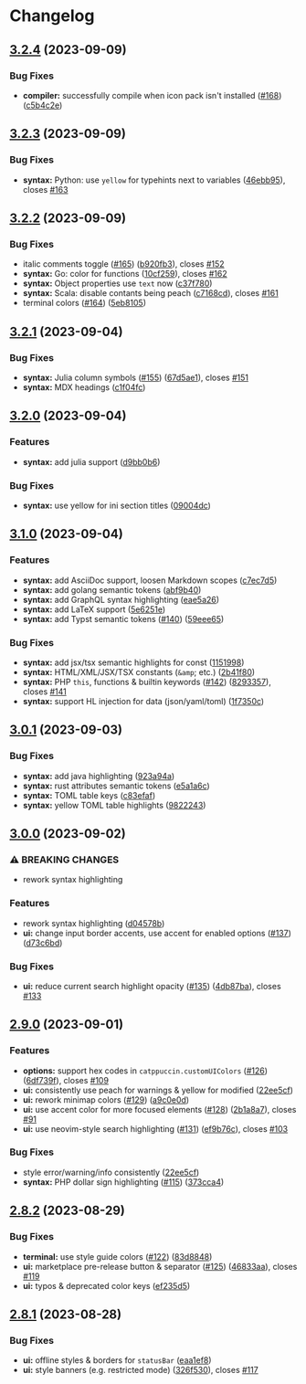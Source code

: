 # Changelog

## [3.2.4](https://github.com/catppuccin/vscode/compare/v3.2.3...v3.2.4) (2023-09-09)


### Bug Fixes

* **compiler:** successfully compile when icon pack isn't installed ([#168](https://github.com/catppuccin/vscode/issues/168)) ([c5b4c2e](https://github.com/catppuccin/vscode/commit/c5b4c2ea461eada8ffce4d7f41a72d86284d5c80))

## [3.2.3](https://github.com/catppuccin/vscode/compare/v3.2.2...v3.2.3) (2023-09-09)


### Bug Fixes

* **syntax:** Python: use `yellow` for typehints next to variables ([46ebb95](https://github.com/catppuccin/vscode/commit/46ebb9535206898b9f214fbd8eda3f0a1bdeb059)), closes [#163](https://github.com/catppuccin/vscode/issues/163)

## [3.2.2](https://github.com/catppuccin/vscode/compare/v3.2.1...v3.2.2) (2023-09-09)


### Bug Fixes

* italic comments toggle ([#165](https://github.com/catppuccin/vscode/issues/165)) ([b920fb3](https://github.com/catppuccin/vscode/commit/b920fb300cffc43a5d2dc4208365b6c30f866ee1)), closes [#152](https://github.com/catppuccin/vscode/issues/152)
* **syntax:** Go: color for functions ([10cf259](https://github.com/catppuccin/vscode/commit/10cf2599bc09c576bfa6398dda8afc5e239e373e)), closes [#162](https://github.com/catppuccin/vscode/issues/162)
* **syntax:** Object properties use `text` now ([c37f780](https://github.com/catppuccin/vscode/commit/c37f780dc7fa98cbcdacf2cc51ffa5305ca2dccf))
* **syntax:** Scala: disable contants being peach ([c7168cd](https://github.com/catppuccin/vscode/commit/c7168cdf19a2d241d51d2bf32524253a93fe567c)), closes [#161](https://github.com/catppuccin/vscode/issues/161)
* terminal colors ([#164](https://github.com/catppuccin/vscode/issues/164)) ([5eb8105](https://github.com/catppuccin/vscode/commit/5eb8105af74f4dfd61a0d1dd213f7b2a7ccbd8f1))

## [3.2.1](https://github.com/catppuccin/vscode/compare/v3.2.0...v3.2.1) (2023-09-04)


### Bug Fixes

* **syntax:** Julia column symbols ([#155](https://github.com/catppuccin/vscode/issues/155)) ([67d5ae1](https://github.com/catppuccin/vscode/commit/67d5ae1e2bc40b8b748914dd92c114ee02ca4778)), closes [#151](https://github.com/catppuccin/vscode/issues/151)
* **syntax:** MDX headings ([c1f04fc](https://github.com/catppuccin/vscode/commit/c1f04fc5f1a2cc9c4bae65696e0ab36ea4ae3e33))

## [3.2.0](https://github.com/catppuccin/vscode/compare/v3.1.0...v3.2.0) (2023-09-04)


### Features

* **syntax:** add julia support ([d9bb0b6](https://github.com/catppuccin/vscode/commit/d9bb0b62eccba3ba87a07080a11d4514ae9667d3))


### Bug Fixes

* **syntax:** use yellow for ini section titles ([09004dc](https://github.com/catppuccin/vscode/commit/09004dcc5da0af3cdbfcebdbd29f3eaed1dc5d72))

## [3.1.0](https://github.com/catppuccin/vscode/compare/v3.0.1...v3.1.0) (2023-09-04)


### Features

* **syntax:** add AsciiDoc support, loosen Markdown scopes ([c7ec7d5](https://github.com/catppuccin/vscode/commit/c7ec7d51afdc76e58131b7e82aef97a02901dd7b))
* **syntax:** add golang semantic tokens ([abf9b40](https://github.com/catppuccin/vscode/commit/abf9b40b56e246cb1d8958fbd566d6ed5e839d7b))
* **syntax:** add GraphQL syntax highlighting ([eae5a26](https://github.com/catppuccin/vscode/commit/eae5a260b0c63eb174ad3ca999dc6f8f169f73d4))
* **syntax:** add LaTeX support ([5e6251e](https://github.com/catppuccin/vscode/commit/5e6251e6e2b69907ffed1a1bb905c3f9ad5a230e))
* **syntax:** add Typst semantic tokens ([#140](https://github.com/catppuccin/vscode/issues/140)) ([59eee65](https://github.com/catppuccin/vscode/commit/59eee65956336eb6e73814bb06e5b471766dd2de))


### Bug Fixes

* **syntax:** add jsx/tsx semantic highlights for const ([1151998](https://github.com/catppuccin/vscode/commit/11519989c22ba0b4e8aeb6d34d7c264cf86789fe))
* **syntax:** HTML/XML/JSX/TSX constants (`&amp`; etc.) ([2b41f80](https://github.com/catppuccin/vscode/commit/2b41f80789425f7bb6e8252dc304e097d7e85a77))
* **syntax:** PHP `this`, functions & builtin keywords ([#142](https://github.com/catppuccin/vscode/issues/142)) ([8293357](https://github.com/catppuccin/vscode/commit/8293357930510c295d6e83e3a76893e35920aac5)), closes [#141](https://github.com/catppuccin/vscode/issues/141)
* **syntax:** support HL injection for data (json/yaml/toml) ([1f7350c](https://github.com/catppuccin/vscode/commit/1f7350ccaf0af08ee0a56cfc255b890a4934655d))

## [3.0.1](https://github.com/catppuccin/vscode/compare/v3.0.0...v3.0.1) (2023-09-03)


### Bug Fixes

* **syntax:** add java highlighting ([923a94a](https://github.com/catppuccin/vscode/commit/923a94ab9ab2f390e9c4d9a451e40e07f03c35f7))
* **syntax:** rust attributes semantic tokens ([e5a1a6c](https://github.com/catppuccin/vscode/commit/e5a1a6cb03292b24026b25cf4476c449ee14d0f8))
* **syntax:** TOML table keys ([c83efaf](https://github.com/catppuccin/vscode/commit/c83efafcacbb3daa8f282eba0e6d2699a636ef20))
* **syntax:** yellow TOML table highlights ([9822243](https://github.com/catppuccin/vscode/commit/982224351f0107628ba4c8e3371a933d5fca47e8))

## [3.0.0](https://github.com/catppuccin/vscode/compare/v2.9.0...v3.0.0) (2023-09-02)


### ⚠ BREAKING CHANGES

* rework syntax highlighting

### Features

* rework syntax highlighting ([d04578b](https://github.com/catppuccin/vscode/commit/d04578b0201eeaa6834e4e060a7cc22ce6fbbd66))
* **ui:** change input border accents, use accent for enabled options ([#137](https://github.com/catppuccin/vscode/issues/137)) ([d73c6bd](https://github.com/catppuccin/vscode/commit/d73c6bd948b50ac5cd20bb80afeecc2d2598010f))


### Bug Fixes

* **ui:** reduce current search highlight opacity ([#135](https://github.com/catppuccin/vscode/issues/135)) ([4db87ba](https://github.com/catppuccin/vscode/commit/4db87ba9fa2336dd92ce9c468c72a4238a6681f3)), closes [#133](https://github.com/catppuccin/vscode/issues/133)

## [2.9.0](https://github.com/catppuccin/vscode/compare/v2.8.2...v2.9.0) (2023-09-01)


### Features

* **options:** support hex codes in `catppuccin.customUIColors` ([#126](https://github.com/catppuccin/vscode/issues/126)) ([6df739f](https://github.com/catppuccin/vscode/commit/6df739f9c7dce789216f4afd76df21e3fb3abb14)), closes [#109](https://github.com/catppuccin/vscode/issues/109)
* **ui:** consistently use peach for warnings & yellow for modified ([22ee5cf](https://github.com/catppuccin/vscode/commit/22ee5cfb422124aa5a9368d26dea58145fbe0cd3))
* **ui:** rework minimap colors ([#129](https://github.com/catppuccin/vscode/issues/129)) ([a9c0e0d](https://github.com/catppuccin/vscode/commit/a9c0e0d1fee9925ee904da033a2e228f80e583f1))
* **ui:** use accent color for more focused elements ([#128](https://github.com/catppuccin/vscode/issues/128)) ([2b1a8a7](https://github.com/catppuccin/vscode/commit/2b1a8a7d9a0c687519ec72e4b333ecbe71c43f09)), closes [#91](https://github.com/catppuccin/vscode/issues/91)
* **ui:** use neovim-style search highlighting ([#131](https://github.com/catppuccin/vscode/issues/131)) ([ef9b76c](https://github.com/catppuccin/vscode/commit/ef9b76cd700682c74d1e9488ce9701564204dcb8)), closes [#103](https://github.com/catppuccin/vscode/issues/103)


### Bug Fixes

* style error/warning/info consistently ([22ee5cf](https://github.com/catppuccin/vscode/commit/22ee5cfb422124aa5a9368d26dea58145fbe0cd3))
* **syntax:** PHP dollar sign highlighting ([#115](https://github.com/catppuccin/vscode/issues/115)) ([373cca4](https://github.com/catppuccin/vscode/commit/373cca4e0eac22f4eabca5a13b8a95422b8db007))

## [2.8.2](https://github.com/catppuccin/vscode/compare/v2.8.1...v2.8.2) (2023-08-29)


### Bug Fixes

* **terminal:** use style guide colors ([#122](https://github.com/catppuccin/vscode/issues/122)) ([83d8848](https://github.com/catppuccin/vscode/commit/83d884843ec500e1755cfa16a4d8770714513927))
* **ui:** marketplace pre-release button & separator ([#125](https://github.com/catppuccin/vscode/issues/125)) ([46833aa](https://github.com/catppuccin/vscode/commit/46833aacb92870d6b9ea33d261f45754ce8506f2)), closes [#119](https://github.com/catppuccin/vscode/issues/119)
* **ui:** typos & deprecated color keys ([ef235d5](https://github.com/catppuccin/vscode/commit/ef235d5eb014939eb008a43a5fa850949bb5588d))

## [2.8.1](https://github.com/catppuccin/vscode/compare/v2.8.0...v2.8.1) (2023-08-28)


### Bug Fixes

* **ui:** offline styles & borders for `statusBar` ([eaa1ef8](https://github.com/catppuccin/vscode/commit/eaa1ef883a6ce1d18680707496311c7ba38aea8c))
* **ui:** style banners (e.g. restricted mode) ([326f530](https://github.com/catppuccin/vscode/commit/326f530eeecbd53be87b4beb274f0f85d2380030)), closes [#117](https://github.com/catppuccin/vscode/issues/117)

